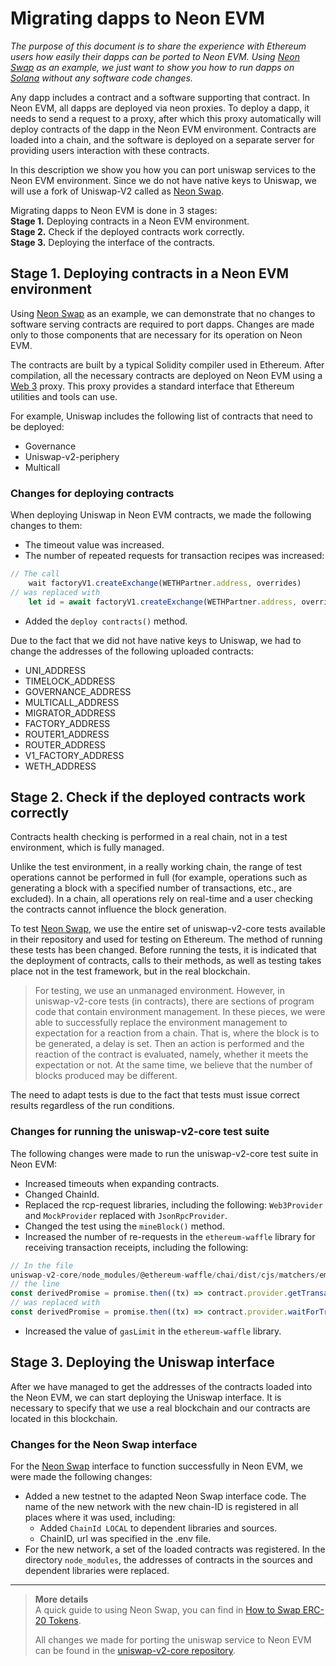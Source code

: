 # Migrating dapps to Neon EVM

*The purpose of this document is to share the experience with Ethereum users how easily their dapps can be ported to Neon EVM. Using [Neon Swap](https://doc.neonlabs.org/docs/glossary#neonswap) as an example, we just want to show you how to run dapps on [Solana](https://docs.solana.com/introduction) without any software code changes.*

Any dapp includes a contract and a software supporting that contract. In Neon EVM, all dapps are deployed via neon proxies. To deploy a dapp, it needs to send a request to a proxy, after which this proxy automatically will deploy contracts of the dapp in the Neon EVM environment. Contracts are loaded into a chain, and the software is deployed on a separate server for providing users interaction with these contracts.

In this description we show you how you can port uniswap services to the Neon EVM environment. Since we do not have native keys to Uniswap, we will use a fork of Uniswap-V2 called as [Neon Swap](https://doc.neonlabs.org/docs/glossary#neonswap).

Migrating dapps to Neon EVM is done in 3 stages:  
**Stage 1.** Deploying contracts in a Neon EVM environment.  
**Stage 2.** Check if the deployed contracts work correctly.  
**Stage 3.** Deploying the interface of the contracts.

## Stage 1. Deploying contracts in a Neon EVM environment

Using [Neon Swap](https://doc.neonlabs.org/docs/glossary#neonswap) as an example, we can demonstrate that no changes to software serving contracts are required to port dapps. Changes are made only to those components that are necessary for its operation on Neon EVM.

The contracts are built by a typical Solidity compiler used in Ethereum. After compilation, all the necessary contracts are deployed on Neon EVM using a [Web 3](https://doc.neonlabs.org/docs/glossary#web-3) proxy. This proxy provides a standard interface that Ethereum utilities and tools can use.

For example, Uniswap includes the following list of contracts that need to be deployed:
  * Governance
  * Uniswap-v2-periphery
  * Multicall

### Changes for deploying contracts

When deploying Uniswap in Neon EVM contracts, we made the following changes to them:
  * The timeout value was increased.
  * The number of repeated requests for transaction recipes was increased:  
```js
// The call  
    wait factoryV1.createExchange(WETHPartner.address, overrides)
// was replaced with  
    let id = await factoryV1.createExchange(WETHPartner.address, overrides) let receipt = await provider.waitForTransaction(id.hash, 3)
```
  * Added the `deploy contracts()` method.

Due to the fact that we did not have native keys to Uniswap, we had to change the addresses of the following uploaded contracts:
  * UNI_ADDRESS
  * TIMELOCK_ADDRESS
  * GOVERNANCE_ADDRESS
  * MULTICALL_ADDRESS
  * MIGRATOR_ADDRESS
  * FACTORY_ADDRESS
  * ROUTER1_ADDRESS
  * ROUTER_ADDRESS
  * V1_FACTORY_ADDRESS
  * WETH_ADDRESS

## Stage 2. Check if the deployed contracts work correctly

Contracts health checking is performed in a real chain, not in a test environment, which is fully managed.

Unlike the test environment, in a really working chain, the range of test operations cannot be performed in full (for example, operations such as generating a block with a specified number of transactions, etc., are excluded). In a chain, all operations rely on real-time and a user checking the contracts cannot influence the block generation.

To test [Neon Swap](https://doc.neonlabs.org/docs/glossary#neonswap), we use the entire set of uniswap-v2-core tests available in their repository and used for testing on Ethereum. The method of running these tests has been changed. Before running the tests, it is indicated that the deployment of contracts, calls to their methods, as well as testing takes place not in the test framework, but in the real blockchain.

> For testing, we use an unmanaged environment. However, in uniswap-v2-core tests (in contracts), there are sections of program code that contain environment management. In these pieces, we were able to successfully replace the environment management to expectation for a reaction from a chain. That is, where the block is to be generated, a delay is set. Then an action is performed and the reaction of the contract is evaluated, namely, whether it meets the expectation or not. At the same time, we believe that the number of blocks produced may be different.

The need to adapt tests is due to the fact that tests must issue correct results regardless of the run conditions.

### Changes for running the uniswap-v2-core test suite
 The following changes were made to run the uniswap-v2-core test suite in Neon EVM:
  * Increased timeouts when expanding contracts.
  * Changed ChainId.
  * Replaced the rcp-request libraries, including the following: `Web3Provider` and `MockProvider` replaced with `JsonRpcProvider`.
  * Changed the test using the `mineBlock()` method.
  * Increased the number of re-requests in the `ethereum-waffle` library for receiving transaction receipts, including the following:
```js
// In the file  
uniswap-v2-core/node_modules/@ethereum-waffle/chai/dist/cjs/matchers/emit.js  
// the line  
const derivedPromise = promise.then((tx) => contract.provider.getTransactionReceipt(tx.hash) ).then((receipt) => {  
// was replaced with  
const derivedPromise = promise.then((tx) => contract.provider.waitForTransaction(tx.hash, 3) ).then((receipt) => {  
```
  * Increased the value of `gasLimit` in the `ethereum-waffle` library.

## Stage 3. Deploying the Uniswap interface
After we have managed to get the addresses of the contracts loaded into the Neon EVM, we can start deploying the Uniswap interface. It is necessary to specify that we use a real blockchain and our contracts are located in this blockchain.

### Changes for the Neon Swap interface
For the [Neon Swap](https://doc.neonlabs.org/docs/glossary#neonswap) interface to function successfully in Neon EVM, we were made the following changes:
  * Added a new testnet to the adapted Neon Swap interface code. The name of the new network with the new chain-ID is registered in all places where it was used, including:
    * Added `ChainId LOCAL` to dependent libraries and sources.
    * ChainID, url was specified in the .env file.
  * For the new network, a set of the loaded contracts was registered. In the directory `node_modules`, the addresses of contracts in the sources and dependent libraries were replaced.

****  

> **More details**  
> A quick guide to using Neon Swap, you can find in [How to Swap ERC-20 Tokens](https://docs.neon-labs.org/docs/software_manuals/how_to_guides/swap_erc20).  
>  
> All changes we made for porting the uniswap service to Neon EVM can be found in the [uniswap-v2-core repository](https://github.com/neonlabsorg/uniswap-v2-core).
